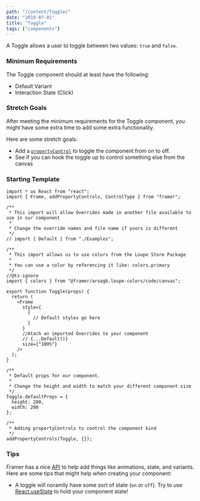 ```yaml
---
path: "/content/Toggle/"
date: "2019-07-01"
title: "Toggle"
tags: ["components"]
---
```


A Toggle allows a user to toggle between two values: `true` and `false`.

### Minimum Requirements

The Toggle component should at least have the following:

- Default Variant
- Interaction State (Click)

### Stretch Goals

After meeting the minimum requirements for the Toggle component, you might have some extra time to add some extra functionality.

Here are some stretch goals:

- Add a [`propertyControl`](https://www.framer.com/api/property-controls) to toggle the component from on to off.
- See if you can hook the toggle up to control something else from the canvas

### Starting Template

```tsx
import * as React from "react";
import { Frame, addPropertyControls, ControlType } from "framer";

/**
 * This import will allow Overrides made in another file available to use in our component
 *
 * Change the override names and file name if yours is different
 */
// import { Default } from "./Examples";

/**
 * This import allows us to use colors from the Loupe Store Package
 *
 * You can use a color by referencing it like: colors.primary
 */
//@ts-ignore
import { colors } from "@framer/aroagb.loupe-colors/code/canvas";

export function Toggle(props) {
  return (
    <Frame
      style={
        {
          // Default styles go here
        }
      }
      //Atach an imported Overrides to your component
      // {...Default()}
      size={"100%"}
    />
  );
}

/**
 * Default props for our component.
 *
 * Change the height and width to match your different component size
 */
Toggle.defaultProps = {
  height: 200,
  width: 200
};

/**
 * Adding propertyControls to control the component kind
 */
addPropertyControls(Toggle, {});
```

### Tips

Framer has a nice [API](https://www.framer.com/api/) to help add things like animations, state, and variants. Here are some tips that might help when creating your component:

- A toggle will noramlly have some sort of state (`on` or `off`). Try to use [React.useState](https://reactjs.org/docs/hooks-state.html) to hold your component state!
